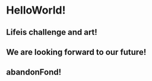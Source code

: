 # HelloWorld!



## Lifeis challenge and art!



## We are looking forward to our future!



## abandonFond!

